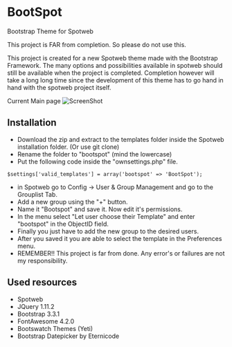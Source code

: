 BootSpot
========

Bootstrap Theme for Spotweb

This project is FAR from completion. So please do not use this.

This project is created for a new Spotweb theme made with the Bootstrap Framework.
The many options and possibilities available in spotweb should still be available when the project is completed.
Completion however will take a long long time since the development of this theme has to go hand in hand with the spotweb project itself.
 
Current Main page
![ScreenShot](http://gebruiknet.hopseflop.nl/image_library/Bootspot1.png)

## Installation
* Download the zip and extract to the templates folder inside the Spotweb installation folder. (Or use git clone)
* Rename the folder to "bootspot" (mind the lowercase)
* Put the following code inside the "ownsettings.php" file.
``` 
$settings['valid_templates'] = array('bootspot' => 'BootSpot');
```
* in Spotweb go to Config -> User & Group Management and go to the Grouplist Tab.
* Add a new group using the "+" button.
* Name it "Bootspot" and save it. Now edit it's permissions.
* In the menu select "Let user choose their Template" and enter "bootspot" in the ObjectID field.
* Finally you just have to add the new group to the desired users.
* After you saved it you are able to select the template in the Preferences menu.
* REMEMBER!! This project is far from done. Any error's or failures are not my responsibility.

## Used resources
* Spotweb
* JQuery 1.11.2
* Bootstrap 3.3.1
* FontAwesome 4.2.0
* Bootswatch Themes (Yeti)
* Bootstrap Datepicker by Eternicode
